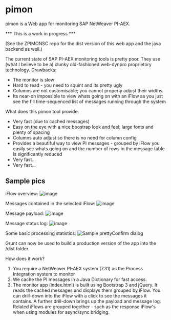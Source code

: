 pimon
=====

pimon is a Web app for monitoring SAP NetWeaver PI-AEX.

*** This is a work in progress ***

(See the ZPIMONSC repo for the dist version of this web app and the java backend as well.)


The current state of SAP PI-AEX monitoring tools is pretty poor. They use (what I believe to be a) clunky old-fashioned web-dynpro proprietory technology.
Drawbacks:
 - The monitor is slow
 - Hard to read - you need to squint and its pretty ugly
 - Columns are not customisable; you cannot properly adjust their widths
 - Its near-on impossible to view whats going on with an iFlow as you just see the fill time-sequenced list of messages running through the system
 
What does this pimon tool provide:
 - Very fast (due to cached messages)
 - Easy on the eye with a nice boostrap look and feel; large fonts and plenty of spacing
 - Columns auto adjust so there is no need for column config
 - Provides a beautiful way to view PI messages - grouped by iFlow you easily see whats going on and the number of rows in the message table is significantly reduced
 - Very fast...
 - Very fast...


Sample pics
-----------

iFlow overview: ![image](https://f.cloud.github.com/assets/1317161/2434208/07695842-adad-11e3-89f9-ff695cd8e948.png)

Messages contained in the selected iFlow: ![image](https://f.cloud.github.com/assets/1317161/2434225/7a3b3502-adad-11e3-8447-3e654f572abd.png)

Message payload: ![image](https://f.cloud.github.com/assets/1317161/2434236/ba2992e4-adad-11e3-9748-6f8877f5abd5.png)

Message status log: ![image](https://f.cloud.github.com/assets/1317161/2434248/f962c250-adad-11e3-98ba-564400b31e37.png)

Some basic processing statistics: 
![Sample prettyConfirm dialog](https://bitbucket.org/jasonscott/pimon-web-app-source-files/raw/9ce1f7a580661c2a6bd5f0fb890f9b09e861a1eb/readme_pics/stats.PNG)


Grunt can now be used to build a production version of the app into the /dist folder.


How does it work?

1) You require a NetWeaver PI-AEX system (7.31) as the Process Integration system to monitor
2) We cache the PI messages in a Java Dictionary for fast access.
3) The monitor app (index.html) is built using Bootstrap 3 and jQuery. It reads the cached messages and displays them grouped by iFlow.
   You can drill-down into the iFlow with a click to see the messages it contains. A further drill-down brings up the payload and message log.
   Related iFlows are grouped together - such as the response iFlow's when using modules for async/sync bridging.
   
